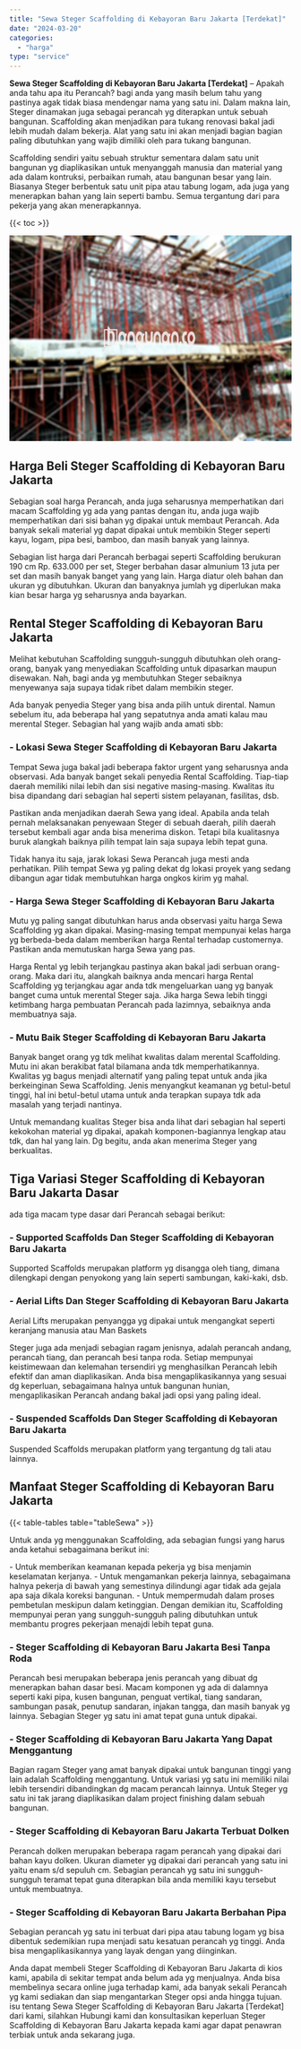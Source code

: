 ```yaml
---
title: "Sewa Steger Scaffolding di Kebayoran Baru Jakarta [Terdekat]"
date: "2024-03-20"
categories: 
  - "harga"
type: "service"
---
```


**Sewa Steger Scaffolding di Kebayoran Baru Jakarta \[Terdekat\]** – Apakah anda tahu apa itu Perancah? bagi anda yang masih belum tahu yang pastinya agak tidak biasa mendengar nama yang satu ini. Dalam makna lain, Steger dinamakan juga sebagai perancah yg diterapkan untuk sebuah bangunan. Scaffolding akan menjadikan para tukang renovasi bakal jadi lebih mudah dalam bekerja. Alat yang satu ini akan menjadi bagian bagian paling dibutuhkan yang wajib dimiliki oleh para tukang bangunan.

Scaffolding sendiri yaitu sebuah struktur sementara dalam satu unit bangunan yg diaplikasikan untuk menyanggah manusia dan material yang ada dalam kontruksi, perbaikan rumah, atau bangunan besar yang lain. Biasanya Steger berbentuk satu unit pipa atau tabung logam, ada juga yang menerapkan bahan yang lain seperti bambu. Semua tergantung dari para pekerja yang akan menerapkannya.

{{< toc >}}

![Sewa Steger Scaffolding di Kebayoran Baru Jakarta [Terdekat]](/images/sewa-scaffolding-steger-23.png)

## Harga Beli Steger Scaffolding di Kebayoran Baru Jakarta

Sebagian soal harga Perancah, anda juga seharusnya memperhatikan dari macam Scaffolding yg ada yang pantas dengan itu, anda juga wajib memperhatikan dari sisi bahan yg dipakai untuk membaut Perancah. Ada banyak sekali material yg dapat dipakai untuk membikin Steger seperti kayu, logam, pipa besi, bamboo, dan masih banyak yang lainnya.

Sebagian list harga dari Perancah berbagai seperti Scaffolding berukuran 190 cm Rp. 633.000 per set, Steger berbahan dasar almunium 13 juta per set dan masih banyak banget yang yang lain. Harga diatur oleh bahan dan ukuran yg dibutuhkan. Ukuran dan banyaknya jumlah yg diperlukan maka kian besar harga yg seharusnya anda bayarkan.

## Rental Steger Scaffolding di Kebayoran Baru Jakarta

Melihat kebutuhan Scaffolding sungguh-sungguh dibutuhkan oleh orang-orang, banyak yang menyediakan Scaffolding untuk dipasarkan maupun disewakan. Nah, bagi anda yg membutuhkan Steger sebaiknya menyewanya saja supaya tidak ribet dalam membikin steger.

Ada banyak penyedia Steger yang bisa anda pilih untuk dirental. Namun sebelum itu, ada beberapa hal yang sepatutnya anda amati kalau mau merental Steger. Sebagian hal yang wajib anda amati sbb:

### \- Lokasi Sewa Steger Scaffolding di Kebayoran Baru Jakarta

Tempat Sewa juga bakal jadi beberapa faktor urgent yang seharusnya anda observasi. Ada banyak banget sekali penyedia Rental Scaffolding. Tiap-tiap daerah memiliki nilai lebih dan sisi negative masing-masing. Kwalitas itu bisa dipandang dari sebagian hal seperti sistem pelayanan, fasilitas, dsb.

Pastikan anda menjadikan daerah Sewa yang ideal. Apabila anda telah pernah melaksanakan penyewaan Steger di sebuah daerah, pilih daerah tersebut kembali agar anda bisa menerima diskon. Tetapi bila kualitasnya buruk alangkah baiknya pilih tempat lain saja supaya lebih tepat guna.

Tidak hanya itu saja, jarak lokasi Sewa Perancah juga mesti anda perhatikan. Pilih tempat Sewa yg paling dekat dg lokasi proyek yang sedang dibangun agar tidak membutuhkan harga ongkos kirim yg mahal.

### \- Harga Sewa Steger Scaffolding di Kebayoran Baru Jakarta

Mutu yg paling sangat dibutuhkan harus anda observasi yaitu harga Sewa Scaffolding yg akan dipakai. Masing-masing tempat mempunyai kelas harga yg berbeda-beda dalam memberikan harga Rental terhadap customernya. Pastikan anda memutuskan harga Sewa yang pas.

Harga Rental yg lebih terjangkau pastinya akan bakal jadi serbuan orang-orang. Maka dari itu, alangkah baiknya anda mencari harga Rental Scaffolding yg terjangkau agar anda tdk mengeluarkan uang yg banyak banget cuma untuk merental Steger saja. Jika harga Sewa lebih tinggi ketimbang harga pembuatan Perancah pada lazimnya, sebaiknya anda membuatnya saja.

### \- Mutu Baik Steger Scaffolding di Kebayoran Baru Jakarta

Banyak banget orang yg tdk melihat kwalitas dalam merental Scaffolding. Mutu ini akan berakibat fatal bilamana anda tdk memperhatikannya. Kwalitas yg bagus menjadi alternatif yang paling tepat untuk anda jika berkeinginan Sewa Scaffolding. Jenis menyangkut keamanan yg betul-betul tinggi, hal ini betul-betul utama untuk anda terapkan supaya tdk ada masalah yang terjadi nantinya.

Untuk memandang kualitas Steger bisa anda lihat dari sebagian hal seperti kekokohan material yg dipakai, apakah komponen-bagiannya lengkap atau tdk, dan hal yang lain. Dg begitu, anda akan menerima Steger yang berkualitas.

## Tiga Variasi Steger Scaffolding di Kebayoran Baru Jakarta Dasar

ada tiga macam type dasar dari Perancah sebagai berikut:

### \- Supported Scaffolds Dan Steger Scaffolding di Kebayoran Baru Jakarta

Supported Scaffolds merupakan platform yg disangga oleh tiang, dimana dilengkapi dengan penyokong yang lain seperti sambungan, kaki-kaki, dsb.

### \- Aerial Lifts Dan Steger Scaffolding di Kebayoran Baru Jakarta

Aerial Lifts merupakan penyangga yg dipakai untuk mengangkat seperti keranjang manusia atau Man Baskets

Steger juga ada menjadi sebagian ragam jenisnya, adalah perancah andang, perancah tiang, dan perancah besi tanpa roda. Setiap mempunyai keistimewaan dan kelemahan tersendiri yg menghasilkan Perancah lebih efektif dan aman diaplikasikan. Anda bisa mengaplikasikannya yang sesuai dg keperluan, sebagaimana halnya untuk bangunan hunian, mengaplikasikan Perancah andang bakal jadi opsi yang paling ideal.

### \- Suspended Scaffolds Dan Steger Scaffolding di Kebayoran Baru Jakarta

Suspended Scaffolds merupakan platform yang tergantung dg tali atau lainnya.

## Manfaat Steger Scaffolding di Kebayoran Baru Jakarta

{{< table-tables table="tableSewa" >}}

Untuk anda yg menggunakan Scaffolding, ada sebagian fungsi yang harus anda ketahui sebagaimana berikut ini:

\- Untuk memberikan keamanan kepada pekerja yg bisa menjamin keselamatan kerjanya. - Untuk mengamankan pekerja lainnya, sebagaimana halnya pekerja di bawah yang semestinya dilindungi agar tidak ada gejala apa saja dikala koreksi bangunan. - Untuk mempermudah dalam proses pembetulan meskipun dalam ketinggian. Dengan demikian itu, Scaffolding mempunyai peran yang sungguh-sungguh paling dibutuhkan untuk membantu progres pekerjaan menajdi lebih tepat guna.

### \- Steger Scaffolding di Kebayoran Baru Jakarta Besi Tanpa Roda

Perancah besi merupakan beberapa jenis perancah yang dibuat dg menerapkan bahan dasar besi. Macam komponen yg ada di dalamnya seperti kaki pipa, kusen bangunan, penguat vertikal, tiang sandaran, sambungan pasak, penutup sandaran, injakan tangga, dan masih banyak yg lainnya. Sebagian Steger yg satu ini amat tepat guna untuk dipakai.

### \- Steger Scaffolding di Kebayoran Baru Jakarta Yang Dapat Menggantung

Bagian ragam Steger yang amat banyak dipakai untuk bangunan tinggi yang lain adalah Scaffolding menggantung. Untuk variasi yg satu ini memiliki nilai lebih tersendiri dibandingkan dg macam perancah lainnya. Untuk Steger yg satu ini tak jarang diaplikasikan dalam project finishing dalam sebuah bangunan.

### \- Steger Scaffolding di Kebayoran Baru Jakarta Terbuat Dolken

Perancah dolken merupakan beberapa ragam perancah yang dipakai dari bahan kayu dolken. Ukuran diameter yg dipakai dari perancah yang satu ini yaitu enam s/d sepuluh cm. Sebagian perancah yg satu ini sungguh-sungguh teramat tepat guna diterapkan bila anda memiliki kayu tersebut untuk membuatnya.

### \- Steger Scaffolding di Kebayoran Baru Jakarta Berbahan Pipa

Sebagian perancah yg satu ini terbuat dari pipa atau tabung logam yg bisa dibentuk sedemikian rupa menjadi satu kesatuan perancah yg tinggi. Anda bisa mengaplikasikannya yang layak dengan yang diinginkan.

Anda dapat membeli Steger Scaffolding di Kebayoran Baru Jakarta di kios kami, apabila di sekitar tempat anda belum ada yg menjualnya. Anda bisa membelinya secara online juga terhadap kami, ada banyak sekali Perancah yg kami sediakan dan siap mengantarkan Steger opsi anda hingga tujuan. isu tentang Sewa Steger Scaffolding di Kebayoran Baru Jakarta \[Terdekat\] dari kami, silahkan Hubungi kami dan konsultasikan keperluan Steger Scaffolding di Kebayoran Baru Jakarta kepada kami agar dapat penawran terbiak untuk anda sekarang juga.
